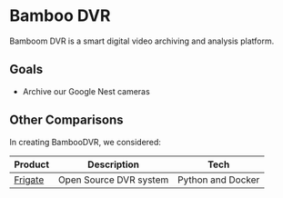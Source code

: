 # Bamboo DVR
Bamboom DVR is a smart digital video archiving and analysis platform.

## Goals
* Archive our Google Nest cameras

## Other Comparisons
In creating BambooDVR, we considered:

|Product|Description|Tech|
|---|---|---|
|[Frigate]([url](https://frigate.video)https://frigate.video)|Open Source DVR system|Python and Docker|
